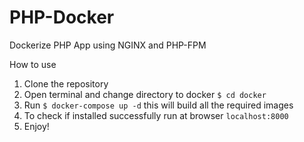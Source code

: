 # PHP-Docker
Dockerize PHP App using NGINX and PHP-FPM

How to use

 1. Clone the repository
 2. Open terminal and change directory to docker `$ cd docker`
 3. Run `$ docker-compose up -d` this will build all the required images
 4. To check if installed successfully run at browser `localhost:8000`
 5. Enjoy! 
